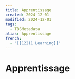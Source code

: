 ```yaml
---
title: Apprentissage
created: 2024-12-01
modified: 2024-12-01
tags:
  - TBSMetadata
alias: Apprentissage
french:
  - "[[12211 Learning]]"
---
```

# Apprentissage
